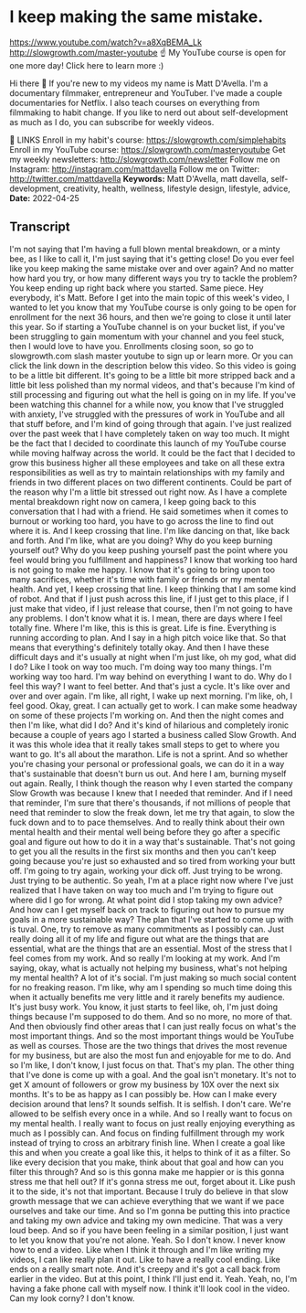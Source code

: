 # I keep making the same mistake.
https://www.youtube.com/watch?v=a8XqBEMA_Lk
http://slowgrowth.com/master-youtube
☝️ My YouTube course is open for one more day! Click here to learn more :)

Hi there 👋 If you're new to my videos my name is Matt D'Avella. I'm a documentary filmmaker, entrepreneur and YouTuber. I've made a couple documentaries for Netflix. I also teach courses on everything from filmmaking to habit change. If you like to nerd out about self-development as much as I do, you can subscribe for weekly videos.

🔗 LINKS
Enroll in my habit's course:  https://slowgrowth.com/simplehabits
Enroll in my YouTube course:  https://slowgrowth.com/masteryoutube
Get my weekly newsletters:  http://slowgrowth.com/newsletter
Follow me on Instagram:  http://instagram.com/mattdavella
Follow me on Twitter:  http://twitter.com/mattdavella
**Keywords:** Matt D'Avella, matt davella, self-development, creativity, health, wellness, lifestyle design, lifestyle, advice, 
**Date:** 2022-04-25

## Transcript
 I'm not saying that I'm having a full blown mental breakdown, or a minty bee, as I like to call it, I'm just saying that it's getting close! Do you ever feel like you keep making the same mistake over and over again? And no matter how hard you try, or how many different ways you try to tackle the problem? You keep ending up right back where you started. Same piece. Hey everybody, it's Matt. Before I get into the main topic of this week's video, I wanted to let you know that my YouTube course is only going to be open for enrollment for the next 36 hours, and then we're going to close it until later this year. So if starting a YouTube channel is on your bucket list, if you've been struggling to gain momentum with your channel and you feel stuck, then I would love to have you. Enrollments closing soon, so go to slowgrowth.com slash master youtube to sign up or learn more. Or you can click the link down in the description below this video. So this video is going to be a little bit different. It's going to be a little bit more stripped back and a little bit less polished than my normal videos, and that's because I'm kind of still processing and figuring out what the hell is going on in my life. If you've been watching this channel for a while now, you know that I've struggled with anxiety, I've struggled with the pressures of work in YouTube and all that stuff before, and I'm kind of going through that again. I've just realized over the past week that I have completely taken on way too much. It might be the fact that I decided to coordinate this launch of my YouTube course while moving halfway across the world. It could be the fact that I decided to grow this business higher all these employees and take on all these extra responsibilities as well as try to maintain relationships with my family and friends in two different places on two different continents. Could be part of the reason why I'm a little bit stressed out right now. As I have a complete mental breakdown right now on camera, I keep going back to this conversation that I had with a friend. He said sometimes when it comes to burnout or working too hard, you have to go across the line to find out where it is. And I keep crossing that line. I'm like dancing on that, like back and forth. And I'm like, what are you doing? Why do you keep burning yourself out? Why do you keep pushing yourself past the point where you feel would bring you fulfillment and happiness? I know that working too hard is not going to make me happy. I know that it's going to bring upon too many sacrifices, whether it's time with family or friends or my mental health. And yet, I keep crossing that line. I keep thinking that I am some kind of robot. And that if I just push across this line, if I just get to this place, if I just make that video, if I just release that course, then I'm not going to have any problems. I don't know what it is. I mean, there are days where I feel totally fine. Where I'm like, this is this is great. Life is fine. Everything is running according to plan. And I say in a high pitch voice like that. So that means that everything's definitely totally okay. And then I have these difficult days and it's usually at night when I'm just like, oh my god, what did I do? Like I took on way too much. I'm doing way too many things. I'm working way too hard. I'm way behind on everything I want to do. Why do I feel this way? I want to feel better. And that's just a cycle. It's like over and over and over again. I'm like, all right, I wake up next morning. I'm like, oh, I feel good. Okay, great. I can actually get to work. I can make some headway on some of these projects I'm working on. And then the night comes and then I'm like, what did I do? And it's kind of hilarious and completely ironic because a couple of years ago I started a business called Slow Growth. And it was this whole idea that it really takes small steps to get to where you want to go. It's all about the marathon. Life is not a sprint. And so whether you're chasing your personal or professional goals, we can do it in a way that's sustainable that doesn't burn us out. And here I am, burning myself out again. Really, I think though the reason why I even started the company Slow Growth was because I knew that I needed that reminder. And if I need that reminder, I'm sure that there's thousands, if not millions of people that need that reminder to slow the freak down, let me try that again, to slow the fuck down and to to pace themselves. And to really think about their own mental health and their mental well being before they go after a specific goal and figure out how to do it in a way that's sustainable. That's not going to get you all the results in the first six months and then you can't keep going because you're just so exhausted and so tired from working your butt off. I'm going to try again, working your dick off. Just trying to be wrong. Just trying to be authentic. So yeah, I'm at a place right now where I've just realized that I have taken on way too much and I'm trying to figure out where did I go for wrong. At what point did I stop taking my own advice? And how can I get myself back on track to figuring out how to pursue my goals in a more sustainable way? The plan that I've started to come up with is tuval. One, try to remove as many commitments as I possibly can. Just really doing all it of my life and figure out what are the things that are essential, what are the things that are an essential. Most of the stress that I feel comes from my work. And so really I'm looking at my work. And I'm saying, okay, what is actually not helping my business, what's not helping my mental health? A lot of it's social. I'm just making so much social content for no freaking reason. I'm like, why am I spending so much time doing this when it actually benefits me very little and it rarely benefits my audience. It's just busy work. You know, it just starts to feel like, oh, I'm just doing things because I'm supposed to do them. And so no more, no more of that. And then obviously find other areas that I can just really focus on what's the most important things. And so the most important things would be YouTube as well as courses. Those are the two things that drives the most revenue for my business, but are also the most fun and enjoyable for me to do. And so I'm like, I don't know, I just focus on that. That's my plan. The other thing that I've done is come up with a goal. And the goal isn't monetary. It's not to get X amount of followers or grow my business by 10X over the next six months. It's to be as happy as I can possibly be. How can I make every decision around that lens? It sounds selfish. It is selfish. I don't care. We're allowed to be selfish every once in a while. And so I really want to focus on my mental health. I really want to focus on just really enjoying everything as much as I possibly can. And focus on finding fulfillment through my work instead of trying to cross an arbitrary finish line. When I create a goal like this and when you create a goal like this, it helps to think of it as a filter. So like every decision that you make, think about that goal and how can you filter this through? And so is this gonna make me happier or is this gonna stress me that hell out? If it's gonna stress me out, forget about it. Like push it to the side, it's not that important. Because I truly do believe in that slow growth message that we can achieve everything that we want if we pace ourselves and take our time. And so I'm gonna be putting this into practice and taking my own advice and taking my own medicine. That was a very loud beep. And so if you have been feeling in a similar position, I just want to let you know that you're not alone. Yeah. So I don't know. I never know how to end a video. Like when I think it through and I'm like writing my videos, I can like really plan it out. Like to have a really cool ending. Like ends on a really smart note. And it's creepy and it's got a call back from earlier in the video. But at this point, I think I'll just end it. Yeah. Yeah, no, I'm having a fake phone call with myself now. I think it'll look cool in the video. Can my look corny? I don't know.
